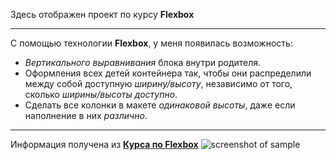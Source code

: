  Здесь отображен проект по курсу **Flexbox** 
***
С помощью технологии **Flexbox**, у меня появилась возможность:
* *Вертикального выравнивания* блока внутри родителя.
* Оформления всех детей контейнера так, чтобы они распределили между собой доступную *ширину/высоту*, независимо от того, сколько *ширины/высоты доступно*.
* Сделать все колонки в макете *одинаковой высоты*, даже если наполнение в них *различно*.
***
Информация получена из [**Курса по Flexbox**](https://www.youtube.com/watch?v=XXlw7TUxRVY)
![screenshot of sample](https://i.ytimg.com/vi/XXlw7TUxRVY/maxresdefault.jpg)
